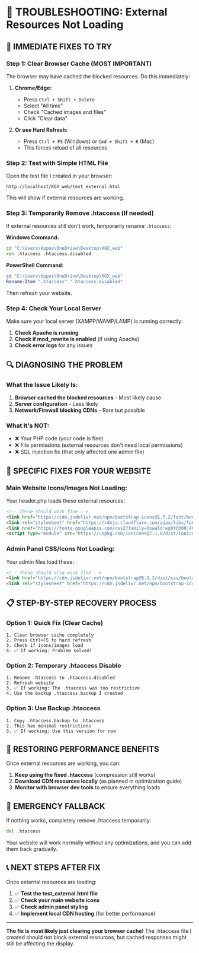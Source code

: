 # 🔧 TROUBLESHOOTING: External Resources Not Loading

## 🚨 **IMMEDIATE FIXES TO TRY**

### **Step 1: Clear Browser Cache (MOST IMPORTANT)**
The browser may have cached the blocked resources. Do this immediately:

1. **Chrome/Edge:**
   - Press `Ctrl + Shift + Delete`
   - Select "All time" 
   - Check "Cached images and files"
   - Click "Clear data"

2. **Or use Hard Refresh:**
   - Press `Ctrl + F5` (Windows) or `Cmd + Shift + R` (Mac)
   - This forces reload of all resources

### **Step 2: Test with Simple HTML File**
Open the test file I created in your browser:
```
http://localhost/KGX_web/test_external.html
```
This will show if external resources are working.

### **Step 3: Temporarily Remove .htaccess (If needed)**
If external resources still don't work, temporarily rename `.htaccess`:

**Windows Command:**
```cmd
cd "C:\Users\Kppos\OneDrive\Desktop\KGX_web"
ren .htaccess .htaccess.disabled
```

**PowerShell Command:**
```powershell
cd "C:\Users\Kppos\OneDrive\Desktop\KGX_web"
Rename-Item ".htaccess" ".htaccess.disabled"
```

Then refresh your website.

### **Step 4: Check Your Local Server**
Make sure your local server (XAMPP/WAMP/LAMP) is running correctly:

1. **Check Apache is running**
2. **Check if mod_rewrite is enabled** (if using Apache)
3. **Check error logs** for any issues

## 🔍 **DIAGNOSING THE PROBLEM**

### **What the Issue Likely Is:**
1. **Browser cached the blocked resources** - Most likely cause
2. **Server configuration** - Less likely
3. **Network/Firewall blocking CDNs** - Rare but possible

### **What It's NOT:**
- ❌ Your PHP code (your code is fine)
- ❌ File permissions (external resources don't need local permissions)
- ❌ SQL injection fix (that only affected one admin file)

## 🎯 **SPECIFIC FIXES FOR YOUR WEBSITE**

### **Main Website Icons/Images Not Loading:**
Your header.php loads these external resources:
```html
<!-- These should work fine -->
<link href="https://cdn.jsdelivr.net/npm/bootstrap-icons@1.7.2/font/bootstrap-icons.css" rel="stylesheet">
<link rel="stylesheet" href="https://cdnjs.cloudflare.com/ajax/libs/font-awesome/6.5.1/css/all.min.css">
<link href="https://fonts.googleapis.com/css2?family=Oswald:wght@300;400;500;600;700&family=Poppins:wght@400;500;700&display=swap" rel="stylesheet">
<script type="module" src="https://unpkg.com/ionicons@7.1.0/dist/ionicons/ionicons.esm.js"></script>
```

### **Admin Panel CSS/Icons Not Loading:**
Your admin files load these:
```html
<!-- These should also work fine -->
<link href="https://cdn.jsdelivr.net/npm/bootstrap@5.1.3/dist/css/bootstrap.min.css" rel="stylesheet">
<link rel="stylesheet" href="https://cdn.jsdelivr.net/npm/bootstrap-icons@1.7.2/font/bootstrap-icons.css">
```

## 📋 **STEP-BY-STEP RECOVERY PROCESS**

### **Option 1: Quick Fix (Clear Cache)**
```
1. Clear browser cache completely
2. Press Ctrl+F5 to hard refresh
3. Check if icons/images load
4. ✅ If working: Problem solved!
```

### **Option 2: Temporary .htaccess Disable**
```
1. Rename .htaccess to .htaccess.disabled
2. Refresh website
3. ✅ If working: The .htaccess was too restrictive
4. Use the backup .htaccess.backup I created
```

### **Option 3: Use Backup .htaccess**
```
1. Copy .htaccess.backup to .htaccess
2. This has minimal restrictions
3. ✅ If working: Use this version for now
```

## 🔄 **RESTORING PERFORMANCE BENEFITS**

Once external resources are working, you can:

1. **Keep using the fixed .htaccess** (compression still works)
2. **Download CDN resources locally** (as planned in optimization guide)
3. **Monitor with browser dev tools** to ensure everything loads

## 🚨 **EMERGENCY FALLBACK**

If nothing works, completely remove .htaccess temporarily:
```cmd
del .htaccess
```

Your website will work normally without any optimizations, and you can add them back gradually.

## 📞 **NEXT STEPS AFTER FIX**

Once external resources are loading:

1. ✅ **Test the test_external.html file**
2. ✅ **Check your main website icons**  
3. ✅ **Check admin panel styling**
4. ✅ **Implement local CDN hosting** (for better performance)

---

**The fix is most likely just clearing your browser cache!** The .htaccess file I created should not block external resources, but cached responses might still be affecting the display.
